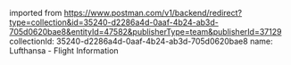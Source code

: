 imported from https://www.postman.com/v1/backend/redirect?type=collection&id=35240-d2286a4d-0aaf-4b24-ab3d-705d0620bae8&entityId=47582&publisherType=team&publisherId=37129
collectionId: 35240-d2286a4d-0aaf-4b24-ab3d-705d0620bae8
name: Lufthansa - Flight Information